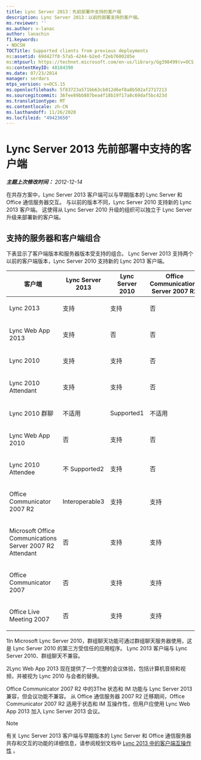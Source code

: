 ```yaml
---
title: Lync Server 2013：先前部署中支持的客户端
description: Lync Server 2013：以前的部署支持的客户端。
ms.reviewer: ''
ms.author: v-lanac
author: lanachin
f1.keywords:
- NOCSH
TOCTitle: Supported clients from previous deployments
ms:assetid: 69d427f8-57a5-4244-b2ed-f2eb7600285e
ms:mtpsurl: https://technet.microsoft.com/en-us/library/Gg398499(v=OCS.15)
ms:contentKeyID: 48184390
ms.date: 07/23/2014
manager: serdars
mtps_version: v=OCS.15
ms.openlocfilehash: 5f83723a571bb63cb012d6ef8a8b502af2717213
ms.sourcegitcommit: 36fee89bb887bea4f18b19f17a8c69daf5bc423d
ms.translationtype: MT
ms.contentlocale: zh-CN
ms.lasthandoff: 11/26/2020
ms.locfileid: "49423650"
---
```

# <a name="supported-clients-from-previous-deployments-in-lync-server-2013"></a>Lync Server 2013 先前部署中支持的客户端

<div data-xmlns="http://www.w3.org/1999/xhtml">

<div class="topic" data-xmlns="http://www.w3.org/1999/xhtml" data-msxsl="urn:schemas-microsoft-com:xslt" data-cs="https://msdn.microsoft.com/">

<div data-asp="https://msdn2.microsoft.com/asp">



</div>

<div id="mainSection">

<div id="mainBody">

<span> </span>

_**主题上次修改时间：** 2012-12-14_

在共存方案中，Lync Server 2013 客户端可以与早期版本的 Lync Server 和 Office 通信服务器交互。 与以前的版本不同，Lync Server 2010 支持新的 Lync 2013 客户端。 这使得从 Lync Server 2010 升级的组织可以独立于 Lync Server 升级来部署新的客户端。

<div>

## <a name="supported-server-and-client-combinations"></a>支持的服务器和客户端组合

下表显示了客户端版本和服务器版本受支持的组合。 Lync Server 2013 支持两个以前的客户端版本，Lync Server 2010 支持新的 Lync 2013 客户端。


<table>
<colgroup>
<col style="width: 25%" />
<col style="width: 25%" />
<col style="width: 25%" />
<col style="width: 25%" />
</colgroup>
<thead>
<tr class="header">
<th>客户端</th>
<th>Lync Server 2013</th>
<th>Lync Server 2010</th>
<th>Office Communications Server 2007 R2</th>
</tr>
</thead>
<tbody>
<tr class="odd">
<td><p>Lync 2013</p></td>
<td><p>支持</p></td>
<td><p>支持</p></td>
<td><p>否</p></td>
</tr>
<tr class="even">
<td><p>Lync Web App 2013</p></td>
<td><p>支持</p></td>
<td><p>否</p></td>
<td><p>否</p></td>
</tr>
<tr class="odd">
<td><p>Lync 2010</p></td>
<td><p>支持</p></td>
<td><p>支持</p></td>
<td><p>否</p></td>
</tr>
<tr class="even">
<td><p>Lync 2010 Attendant</p></td>
<td><p>支持</p></td>
<td><p>支持</p></td>
<td><p>否</p></td>
</tr>
<tr class="odd">
<td><p>Lync 2010 群聊</p></td>
<td><p>不适用</p></td>
<td><p>Supported1</p></td>
<td><p>不适用</p></td>
</tr>
<tr class="even">
<td><p>Lync Web App 2010</p></td>
<td><p>否</p></td>
<td><p>支持</p></td>
<td><p>否</p></td>
</tr>
<tr class="odd">
<td><p>Lync 2010 Attendee</p></td>
<td><p>不 Supported2</p></td>
<td><p>支持</p></td>
<td><p>否</p></td>
</tr>
<tr class="even">
<td><p>Office Communicator 2007 R2</p></td>
<td><p>Interoperable3</p></td>
<td><p>支持</p></td>
<td><p>支持</p></td>
</tr>
<tr class="odd">
<td><p>Microsoft Office Communications Server 2007 R2 Attendant</p></td>
<td><p>否</p></td>
<td><p>支持</p></td>
<td><p>支持</p></td>
</tr>
<tr class="even">
<td><p>Office Communicator 2007</p></td>
<td><p>否</p></td>
<td><p>支持</p></td>
<td><p>支持</p></td>
</tr>
<tr class="odd">
<td><p>Office Live Meeting 2007</p></td>
<td><p>否</p></td>
<td><p>支持</p></td>
<td><p>支持</p></td>
</tr>
</tbody>
</table>


1In Microsoft Lync Server 2010，群组聊天功能可通过群组聊天服务器使用，这是 Lync Server 2010 的第三方受信任的应用程序。 Lync 2013 客户端与 Lync Server 2010、群组聊天不兼容。

2Lync Web App 2013 现在提供了一个完整的会议体验，包括计算机音频和视频，并被视为 Lync 2010 与会者的替换。

Office Communicator 2007 R2 中的3The 状态和 IM 功能与 Lync Server 2013 兼容，但会议功能不兼容。 从 Office 通信服务器 2007 R2 迁移期间，Office Communicator 2007 R2 适用于状态和 IM 互操作性，但用户应使用 Lync Web App 2013 加入 Lync Server 2013 会议。

<div>


> [!NOTE]  
> 有关 Lync Server 2013 客户端与早期版本的 Lync Server 和 Office 通信服务器共存和交互的功能的详细信息，请参阅规划文档中 <A href="lync-server-2013-client-interoperability-in-lync-2013.md">Lync 2013 中的客户端互操作性</A> 。



</div>

</div>

</div>

<span> </span>

</div>

</div>

</div>

